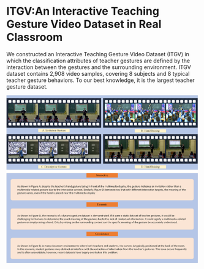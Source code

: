 # ITGV:An Interactive Teaching Gesture Video Dataset in Real Classroom

We constructed an Interactive Teaching Gesture Video Dataset (ITGV) in which the classification attributes of teacher gestures are defined by the interaction between the gestures and the surrounding environment. ITGV dataset contains 2,908 video samples, covering 8 subjects and 8 typical teacher gesture behaviors. To our best knowledge, it is the largest teacher gesture dataset.

<img src="./overviewITGV.png" alt="ITGV Dataset" width="500">




